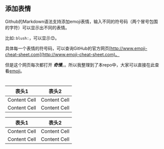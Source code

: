 ## <a name="emoji"/>添加表情
Github的Markdown语法支持添加emoji表情，输入不同的符号码（两个冒号包围的字符）可以显示出不同的表情。

比如`:blush:`，可以显示:blush:。

具体每一个表情的符号码，可以查询GitHub的官方网页[http://www.emoji-cheat-sheet.com](http://www.emoji-cheat-sheet.com)。

但是这个网页每次都打开 ***奇慢***。。所以我整理到了本repo中，大家可以直接在此查看[emoji](./emoji.md)。

#

表头1  | 表头2
------------- | -------------
Content Cell  | Content Cell
Content Cell  | Content Cell


|表头1  | 表头2|
|------------- | -------------|
|Content Cell  | Content Cell|
|Content Cell  | Content Cell|